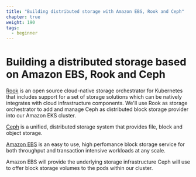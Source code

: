 ```yaml
---
title: "Building distributed storage with Amazon EBS, Rook and Ceph"
chapter: true
weight: 190
tags:
  - beginner
---
```


# Building a distributed storage based on Amazon EBS, Rook and Ceph

[Rook](https://rook.io/) is an open source cloud-native storage orchestrator for Kubernetes that includes support for a set of storage solutions which can be natively integrates with cloud infrastructure components. We'll use Rook as storage orchestrator to add and manage Ceph as distributed block storage provider into our Amazon EKS cluster. 

[Ceph](https://ceph.io/) is a unified, distributed storage system that provides file, block and object storage. 

[Amazon EBS](https://aws.amazon.com/ebs/) is an easy to use, high perfomance block storage service for both throughput and transaction intensive workloads at any scale. 

Amazon EBS will provide the underlying storage infrastructure Ceph will use to offer block storage volumes to the pods within our cluster. 